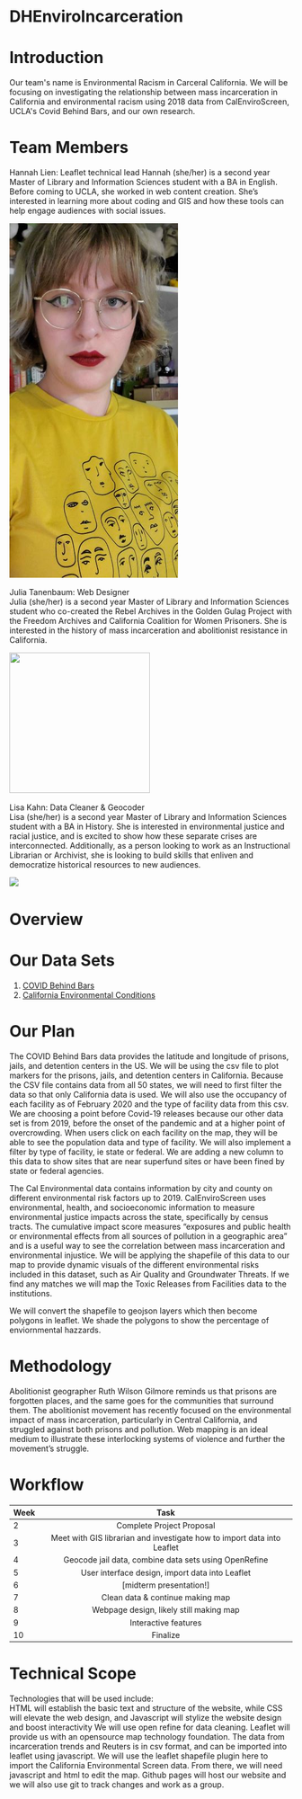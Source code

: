 # DHEnviroIncarceration

# Introduction
Our team's name is Environmental Racism in Carceral California. We will be focusing on investigating the relationship between mass incarceration in California and environmental racism using 2018 data from CalEnviroScreen,  UCLA's Covid Behind Bars, and our own research. 

# Team Members
Hannah Lien: Leaflet technical lead
Hannah (she/her) is a second year Master of Library and Information Sciences student with a BA in English. Before coming to UCLA, she worked in web content creation. She’s interested in learning more about coding and GIS and how these tools can help engage audiences with social issues.

<img src="https://raw.githubusercontent.com/hanarama/DH151/main/Photos/Hannah_Pic.jpg">

Julia Tanenbaum: Web Designer  
Julia (she/her) is a second year Master of Library and Information Sciences student who co-created the Rebel Archives in the Golden Gulag Project with the Freedom Archives and California Coalition for Women Prisoners. She is interested in the history of mass incarceration and abolitionist resistance in California.

<img src="https://user-images.githubusercontent.com/81833154/114326099-f72d5c00-9ae7-11eb-9810-108288df69e2.png"  width="250" height="250">


Lisa Kahn: Data Cleaner & Geocoder  
Lisa (she/her) is a second year Master of Library and Information Sciences student with a BA in History. She is interested in environmental justice and racial justice, and is excited to show how these separate crises are interconnected. Additionally, as a person looking to work as an Instructional Librarian or Archivist, she is looking to build skills that enliven and democratize historical resources to new audiences. 

<img src="https://scontent.xx.fbcdn.net/v/t1.15752-0/p403x403/126133095_374132144011379_6891948301111871349_n.jpg?_nc_cat=103&ccb=1-3&_nc_sid=f79d6e&_nc_ohc=E1dS_NpcLyoAX8lm7Qf&_nc_ad=z-m&_nc_cid=0&_nc_ht=scontent.xx&tp=6&oh=ef0a5eca1209e8ae83d222b0771628d0&oe=6098B545">

# Overview
# Our Data Sets
1. [COVID Behind Bars](https://docs.google.com/spreadsheets/d/1X6uJkXXS-O6eePLxw2e4JeRtM41uPZ2eRcOA_HkPVTk/edit#gid=1197647409)
2. [California Environmental Conditions](https://data.ca.gov/dataset/calenviroscreen-3-0-results)

# Our Plan 
The COVID Behind Bars data provides the latitude and longitude of prisons, jails, and detention centers in the US. We will be using the csv file to plot markers 
for the prisons, jails, and detention centers in California. Because the CSV file contains data from all 50 states, we will need to first filter the data so that only California data is used. We will also use the occupancy of each facility as of February 2020 and the type of facility data from this csv. We are choosing a point before Covid-19 releases because our other data set is from 2019, before the onset of the pandemic and at a higher point of overcrowding. When users click on each facility on the map, they will be able to see the population data and type of facility. We will also implement a filter by type of facility, ie state or federal. We are adding a new column to this data to show sites that are near superfund sites or have been fined by state or federal agencies. 

The Cal Environmental data contains information by city and county on different environmental risk factors up to 2019. CalEnviroScreen uses environmental, health, and socioeconomic information to measure environmental justice impacts across the state, specifically by census tracts. The cumulative impact score measures “exposures and public health or environmental effects from all sources of pollution in a geographic area” and is a useful way to see the correlation between mass incarceration and environmental injustice. We will be applying the shapefile of this data to our map to provide dynamic visuals of the different environmental risks included in this dataset, such as Air Quality and Groundwater Threats. If we find any matches we will map the Toxic Releases from Facilities data to the institutions. 

We will convert the shapefile to geojson layers which then become polygons in leaflet. We shade the polygons to show the percentage of enviornmental hazzards. 
# Methodology
Abolitionist geographer Ruth Wilson Gilmore reminds us that prisons are forgotten places, and the same goes for the communities that surround them. The abolitionist movement has recently focused on the environmental impact of mass incarceration, particularly in Central California, and struggled against both prisons and pollution. Web mapping is an ideal medium to illustrate these interlocking systems of violence and further the movement’s struggle.

# Workflow
| Week       | Task     |
| :------------- | :----------: |
|  2 | Complete Project Proposal   |
| 3   | Meet with GIS librarian and investigate how to import data into Leaflet |
| 4 | Geocode jail data, combine data sets using OpenRefine |
| 5 | User interface design, import data into Leaflet |
| 6 | [midterm presentation!] |
| 7 | Clean data & continue making map |
| 8 | Webpage design, likely still making map |
| 9 | Interactive features |
| 10 | Finalize |

# Technical Scope
Technologies that will be used include:  
HTML will establish the basic text and structure of the website, while CSS will elevate the web design, and Javascript will stylize the website design and boost interactivity
We will use open refine for data cleaning. 
Leaflet will provide us with an opensource map technology foundation. The data from incarceration trends and Reuters is in csv format, and can be imported into leaflet using javascript. We will use the leaflet shapefile plugin here to import the California Environmental Screen data. From there, we will need javascript and html to edit the map. 
Github pages will host our website and we will also use git to track changes and work as a group. 
